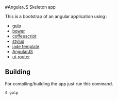 #AngularJS Skeleton app

This is a bootstrap of an angular application using :
+ [gulp](https://github.com/gulpjs/gulp)
+ [bower](https://github.com/bower/bower)
+ [coffeescript](https://github.com/jashkenas/coffeescript)
+ [stylus](https://github.com/LearnBoost/stylus)
+ [jade template](https://github.com/visionmedia/jade)
+ [AngularJS](https://github.com/angular/angular.js)
+ [ui-router](https://github.com/angular-ui/ui-router)

## Building
For compiling/building the app just run this command.
    
    $ gulp
